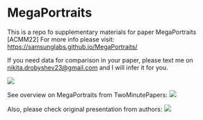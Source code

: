 # MegaPortraits

This is a repo fo supplementary materials for paper MegaPortraits [ACMM22]
For more info please visit: https://samsunglabs.github.io/MegaPortraits/

If you need data for comparison in your paper, please text me on nikita.drobyshev23@gmail.com and I will infer it for you.

![](paintings.png)

See overview on MegaPortraits from TwoMinutePapers:
![](https://www.youtube.com/watch?v=JkUF40kPV4M)

Also, please check original presentation from authors:
![](https://www.youtube.com/watch?v=9D5ulvdg0jM)
